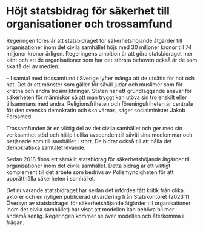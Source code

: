 # Höjt statsbidrag för säkerhet till organisationer och trossamfund

Regeringen föreslår att statsbidraget för säkerhetshöjande åtgärder till organisationer inom det civila samhället höjs med 30 miljoner kronor till 74 miljoner kronor årligen. Regeringens ambition är att göra statsbidraget mer känt och att de organisationer som har det största behoven också är de som ska få del av medlen.

– I samtal med trossamfund i Sverige lyfter många att de utsätts för hot och hat. Det är ett mönster som gäller för såväl judar och muslimer som för kristna och andra trosinriktningar. Staten har ett grundläggande ansvar för säkerheten för människor så att man tryggt kan utöva sin tro enskilt eller tillsammans med andra. Religionsfriheten och föreningsfriheten är centrala för den svenska demokratin och ska värnas, säger socialminister Jakob Forssmed.

Trossamfunden är en viktig del av det civila samhället och ger med sin verksamhet stöd och hjälp i olika avseenden till såväl sina medlemmar och betjänade som till samhället i stort. De bidrar också till att hålla det demokratiska samtalet levande.

Sedan 2018 finns ett särskilt statsbidrag för säkerhetshöjande åtgärder till organisationer inom det civila samhället. Detta bidrag är ett viktigt komplement till det arbete som bedrivs av Polismyndigheten för att upprätthålla säkerheten i samhället.

Det nuvarande statsbidraget har sedan det infördes fått kritik från olika aktörer och en nyligen publicerad utvärdering från Statskontoret (2023:11 Översyn av statsbidraget för säkerhetshöjande åtgärder till organisationer inom det civila samhället) har visat att modellen kan behöva bli mer ändamålsenlig. Regeringen kommer se över modellen och återkomma i frågan.
